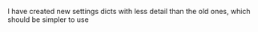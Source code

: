 I have created new settings dicts with less detail than the old ones, which should be simpler to use